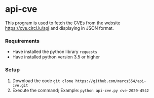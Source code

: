 # api-cve
This program is used to fetch the CVEs from the website https://cve.circl.lu/api and displaying
in JSON format.

### Requirements
* Have installed the python library ```requests```
* Have installed python version 3.5 or higher

### Setup
1. Download the code ```git clone https://github.com/marcs554/api-cve.git```
2. Execute the command; Example: ```python api-cve.py cve-2020-4542```